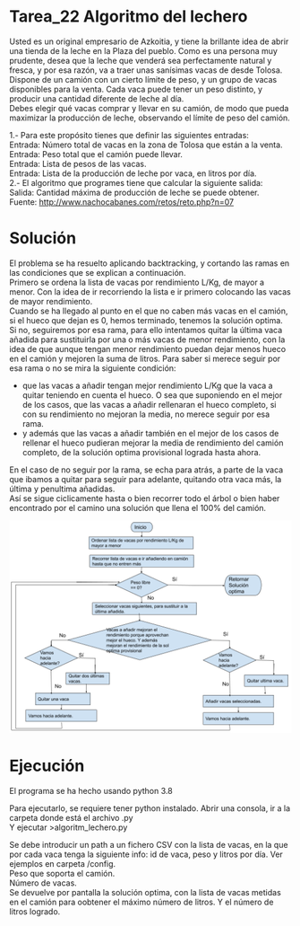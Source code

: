 
# Tarea_22 Algoritmo del lechero

Usted es un original empresario de Azkoitia, y tiene la brillante idea de abrir una tienda de la leche en la Plaza del pueblo. Como es una persona muy prudente, desea que la leche que venderá sea perfectamente natural y fresca, y por esa razón, va a traer unas sanísimas vacas de desde Tolosa.  
Dispone de un camión con un cierto límite de peso, y un grupo de vacas disponibles para la venta. Cada vaca puede tener un peso distinto, y producir una cantidad diferente de leche al día.  
Debes elegir qué vacas comprar y llevar en su camión, de modo que pueda maximizar la producción de leche, observando el límite de peso del camión.  

1.- Para este propósito tienes que definir las siguientes entradas:  
Entrada: Número total de vacas en la zona de Tolosa que están a la venta.  
Entrada: Peso total que el camión puede llevar.  
Entrada: Lista de pesos de las vacas.  
Entrada: Lista de la producción de leche por vaca, en litros por día.  
2.- El algoritmo que programes tiene que calcular la siguiente salida:  
Salida: Cantidad máxima de producción de leche se puede obtener.  
Fuente: http://www.nachocabanes.com/retos/reto.php?n=07  


# Solución

El problema se ha resuelto aplicando backtracking, y cortando las ramas en las condiciones que se explican a continuación.  
Primero se ordena la lista de vacas por rendimiento L/Kg, de mayor a menor. Con la idea de ir recorriendo la lista e ir primero colocando las vacas de mayor rendimiento.  
Cuando se ha llegado al punto en el que no caben más vacas en el camión, si el hueco que dejan es 0, hemos terminado, tenemos la solución optima.  
Si no, seguiremos por esa rama, para ello intentamos quitar la última vaca añadida para sustituirla por una o más vacas de menor rendimiento, con la idea de que aunque tengan menor rendimiento puedan dejar menos hueco en el camión y mejoren la suma de litros. Para saber si merece seguir por esa rama o no se mira la siguiente condición:  
- que las vacas a añadir tengan mejor rendimiento L/Kg que la vaca a quitar teniendo en cuenta el hueco. O sea que suponiendo en el mejor de los casos, que las vacas a añadir rellenaran el hueco completo, si con su rendimiento no mejoran la media, no merece seguir por esa rama.  
- y además que las vacas a añadir también en el mejor de los casos de rellenar el hueco pudieran mejorar la media de rendimiento del camión completo, de la solución optima provisional lograda hasta ahora.  

En el caso de no seguir por la rama, se echa para atrás, a parte de la vaca que ibamos a quitar para seguir para adelante, quitando otra vaca más, la última y penultima añadidas.  
Así se sigue ciclicamente hasta o bien recorrer todo el árbol o bien haber encontrado por el camino una solución que llena el 100% del camión.  



![Diagrama de Flujo](algoritmo_lechero.png) 


# Ejecución

El programa se ha hecho usando python 3.8  
  
Para ejecutarlo, se requiere tener python instalado. Abrir una consola, ir a la carpeta donde está el archivo .py  
Y ejecutar >algoritm_lechero.py  

Se debe introducir un path a un fichero CSV con la lista de vacas, en la que por cada vaca tenga la siguiente info: id de vaca, peso y litros por día. Ver ejemplos en carpeta /config.  
Peso que soporta el camión.  
Número de vacas.  
Se devuelve por pantalla la solución optima, con la lista de vacas metidas en el camión para oobtener el máximo número de litros. Y el número de litros logrado.  
